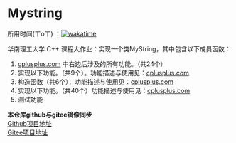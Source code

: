 # Mystring

所用时间(ㄒoㄒ)
：[![wakatime](https://wakatime.com/badge/user/ac7ca955-6809-460d-9746-996f4dc259f3/project/5daee463-f681-4248-a96d-0a41659b4dd3.svg)](https://wakatime.com/badge/user/ac7ca955-6809-460d-9746-996f4dc259f3/project/5daee463-f681-4248-a96d-0a41659b4dd3)

华南理工大学 C++ 课程大作业：实现一个类MyString，其中包含以下成员函数：

1. [cplusplus.com](http://www.cplusplus.com/reference/cstring/) 中右边后涉及的所有功能。（共24个）
2. 实现以下功能。（共9个）。功能描述与使用见：[cplusplus.com](http://www.cplusplus.com/reference/string/)
3. 构造函数（共6个），功能描述与使用见：[cplusplus.com](http://www.cplusplus.com/reference/string/string/string/)
4. 实现以下功能。（共40个）功能描述与使用见：[cplusplus.com](http://www.cplusplus.com/reference/string/string/)
5. 测试功能

**本仓库github与gitee镜像同步**  
[Github项目地址](https://github.com/SimpleMaxR/mystring/tree/master)  
[Gitee项目地址](https://gitee.com/SimpleMaxR/mystring)


